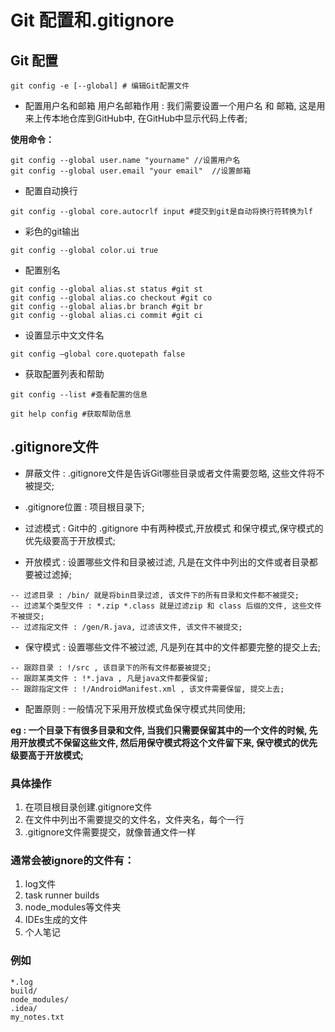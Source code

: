 # Git 配置和.gitignore

## Git 配置  

```
git config -e [--global] # 编辑Git配置文件
```

* 配置用户名和邮箱
用户名邮箱作用 : 我们需要设置一个用户名 和 邮箱, 这是用来上传本地仓库到GitHub中, 在GitHub中显示代码上传者;  

**使用命令：**  

```
git config --global user.name "yourname" //设置用户名  
git config --global user.email "your email"  //设置邮箱  
```

* 配置自动换行  

```
git config --global core.autocrlf input #提交到git是自动将换行符转换为lf
```

* 彩色的git输出  

```
git config --global color.ui true
```

* 配置别名  

```
git config --global alias.st status #git st
git config --global alias.co checkout #git co
git config --global alias.br branch #git br
git config --global alias.ci commit #git ci
```

* 设置显示中文文件名  

```
git config –global core.quotepath false 
```

* 获取配置列表和帮助  

```
git config --list #查看配置的信息

git help config #获取帮助信息
```


## .gitignore文件

* 屏蔽文件 : .gitignore文件是告诉Git哪些目录或者文件需要忽略, 这些文件将不被提交; 

* .gitignore位置 : 项目根目录下;

* 过滤模式 : Git中的 .gitignore 中有两种模式,开放模式 和保守模式,保守模式的优先级要高于开放模式;

* 开放模式 : 设置哪些文件和目录被过滤, 凡是在文件中列出的文件或者目录都要被过滤掉;  

```
-- 过滤目录 : /bin/ 就是将bin目录过滤, 该文件下的所有目录和文件都不被提交;  
-- 过滤某个类型文件 : *.zip *.class 就是过滤zip 和 class 后缀的文件, 这些文件不被提交;  
-- 过滤指定文件 : /gen/R.java, 过滤该文件, 该文件不被提交;
```

* 保守模式 : 设置哪些文件不被过滤, 凡是列在其中的文件都要完整的提交上去;  

```
-- 跟踪目录 : !/src , 该目录下的所有文件都要被提交;
-- 跟踪某类文件 : !*.java , 凡是java文件都要保留;
-- 跟踪指定文件 : !/AndroidManifest.xml , 该文件需要保留, 提交上去;
```

* 配置原则 : 一般情况下采用开放模式鱼保守模式共同使用;  

**eg : 一个目录下有很多目录和文件, 当我们只需要保留其中的一个文件的时候, 先用开放模式不保留这些文件, 然后用保守模式将这个文件留下来, 保守模式的优先级要高于开放模式;**  

### 具体操作  

1. 在项目根目录创建.gitignore文件  
2. 在文件中列出不需要提交的文件名，文件夹名，每个一行  
3. .gitignore文件需要提交，就像普通文件一样  

### 通常会被ignore的文件有：  
1. log文件  
2. task runner builds  
3. node_modules等文件夹  
4. IDEs生成的文件  
5. 个人笔记  

### 例如  

```
*.log
build/
node_modules/
.idea/
my_notes.txt
```




